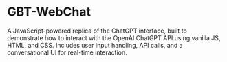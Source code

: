 # GBT-WebChat
A JavaScript-powered replica of the ChatGPT interface, built to demonstrate how to interact with the OpenAI ChatGPT API using vanilla JS, HTML, and CSS. Includes user input handling, API calls, and a conversational UI for real-time interaction.
